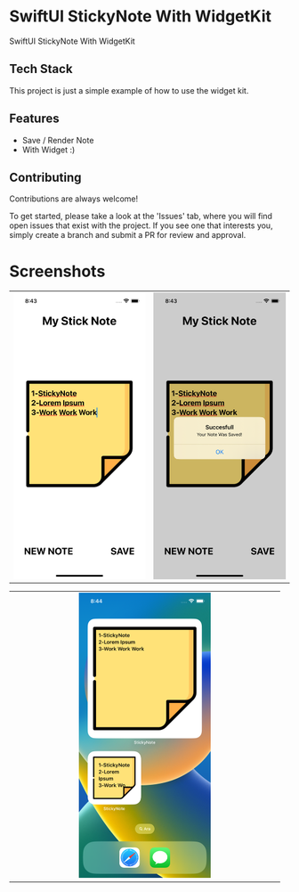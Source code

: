 # SwiftUI StickyNote With WidgetKit

SwiftUI StickyNote With WidgetKit


## Tech Stack

This project is just a simple example of how to use the widget kit.




## Features

-   Save / Render Note
-   With Widget :)

## Contributing

Contributions are always welcome!

To get started, please take a look at the 'Issues' tab, where you will find open issues that exist with the project. If you see one that interests you, simply create a branch and submit a PR for review and approval.


# Screenshots
<table>
<tr>
<td><img src="https://github.com/furkancosgun/WidgetKit-SwiftUI-Sticky-Note/blob/main/ss/home.png?raw=true" /></td>
<td><img src="https://github.com/furkancosgun/WidgetKit-SwiftUI-Sticky-Note/blob/main/ss/saved.png?raw=true" /></td>
</tr>
<tr>
</table>

<table>
<td align="center"><img src="https://github.com/furkancosgun/WidgetKit-SwiftUI-Sticky-Note/blob/main/ss/widgets.png?raw=true"  width="50%"  height="100%" /></td>
</tr>
</table>
